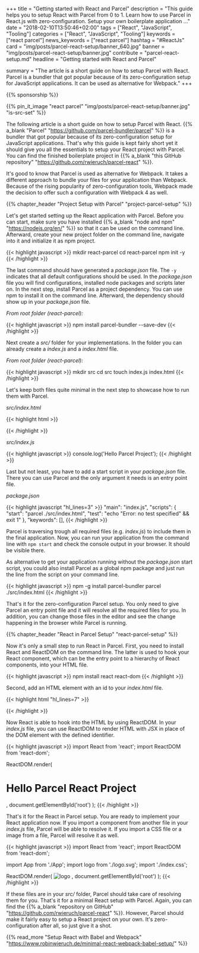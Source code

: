 +++
title = "Getting started with React and Parcel"
description = "This guide helps you to setup React with Parcel from 0 to 1. Learn how to use Parcel in React.js with zero-configuration. Setup your own boilerplate application ..."
date = "2018-02-10T13:50:46+02:00"
tags = ["React", "JavaScript", "Tooling"]
categories = ["React", "JavaScript", "Tooling"]
keywords = ["react parcel"]
news_keywords = ["react parcel"]
hashtag = "#ReactJs"
card = "img/posts/parcel-react-setup/banner_640.jpg"
banner = "img/posts/parcel-react-setup/banner.jpg"
contribute = "parcel-react-setup.md"
headline = "Getting started with React and Parcel"

summary = "The article is a short guide on how to setup Parcel with React. Parcel is a bundler that got popular because of its zero-configuration setup for JavaScript applications. It can be used as alternative for Webpack."
+++

{{% sponsorship %}}

{{% pin_it_image "react parcel" "img/posts/parcel-react-setup/banner.jpg" "is-src-set" %}}

The following article is a short guide on how to setup Parcel with React. {{% a_blank "Parcel" "https://github.com/parcel-bundler/parcel" %}} is a bundler that got popular because of its zero-configuration setup for JavaScript applications. That's why this guide is kept fairly short yet it should give you all the essentials to setup your React project with Parcel. You can find the finished boilerplate project in {{% a_blank "this GitHub repository" "https://github.com/rwieruch/parcel-react" %}}.

It's good to know that Parcel is used as alternative for Webpack. It takes a different approach to bundle your files for your application than Webpack. Because of the rising popularity of zero-configuration tools, Webpack made the decision to offer such a configuration with Webpack 4 as well.

{{% chapter_header "Project Setup with Parcel" "project-parcel-setup" %}}

Let's get started setting up the React application with Parcel. Before you can start, make sure you have installed {{% a_blank "node and npm" "https://nodejs.org/en/" %}} so that it can be used on the command line. Afterward, create your new project folder on the command line, navigate into it and initialize it as npm project.

{{< highlight javascript >}}
mkdir react-parcel
cd react-parcel
npm init -y
{{< /highlight >}}

The last command should have generated a *package.json* file. The `-y` indicates that all default configurations should be used. In the *package.json* file you will find configurations, installed node packages and scripts later on. In the next step, install Parcel as a project dependency. You can use npm to install it on the command line. Afterward, the dependency should show up in your *package.json* file.

*From root folder (react-parcel):*

{{< highlight javascript >}}
npm install parcel-bundler --save-dev
{{< /highlight >}}

Next create a *src/* folder for your implementations. In the folder you can already create a *index.js* and a *index.html* file.

*From root folder (react-parcel):*

{{< highlight javascript >}}
mkdir src
cd src
touch index.js index.html
{{< /highlight >}}

Let's keep both files quite minimal in the next step to showcase how to run them with Parcel.

*src/index.html*

{{< highlight html >}}
<!DOCTYPE html>
<html lang="en">
  <head>
    <title>React App bundled with Parcel</title>
  </head>
  <body>
    <script src="./index.js"></script>
  </body>
</html>
{{< /highlight >}}

*src/index.js*

{{< highlight javascript >}}
console.log('Hello Parcel Project');
{{< /highlight >}}

Last but not least, you have to add a start script in your *package.json* file. There you can use Parcel and the only argument it needs is an entry point file.

*package.json*

{{< highlight javascript "hl_lines=3" >}}
"main": "index.js",
"scripts": {
  "start": "parcel ./src/index.html",
  "test": "echo \"Error: no test specified\" && exit 1"
},
"keywords": [],
{{< /highlight >}}

Parcel is traversing trough all required files (e.g. *index.js*) to include them in the final application. Now, you can run your application from the command line with `npm start` and check the console output in your browser. It should be visible there.

As alternative to get your application running without the *package.json* start script, you could also install Parcel as a global npm package and just run the line from the script on your command line.

{{< highlight javascript >}}
npm -g install parcel-bundler
parcel ./src/index.html
{{< /highlight >}}

That's it for the zero-configuration Parcel setup. You only need to give Parcel an entry point file and it will resolve all the required files for you. In addition, you can change those files in the editor and see the change happening in the browser while Parcel is running.

{{% chapter_header "React in Parcel Setup" "react-parcel-setup" %}}

Now it's only a small step to run React in Parcel. First, you need to install React and ReactDOM on the command line. The latter is used to hook your React component, which can be the entry point to a hierarchy of React components, into your HTML file.

{{< highlight javascript >}}
npm install react react-dom
{{< /highlight >}}

Second, add an HTML element with an id to your *index.html* file.

{{< highlight html "hl_lines=7" >}}
<!DOCTYPE html>
<html lang="en">
  <head>
    <title>React App bundled with Parcel</title>
  </head>
  <body>
    <div id="root"></div>
    <script src="./index.js"></script>
  </body>
</html>
{{< /highlight >}}

Now React is able to hook into the HTML by using ReactDOM. In your *index.js* file, you can use ReactDOM to render HTML with JSX in place of the DOM element with the defined identifier.

{{< highlight javascript >}}
import React from 'react';
import ReactDOM from 'react-dom';

ReactDOM.render(
  <h1>Hello Parcel React Project</h1>,
  document.getElementById('root')
);
{{< /highlight >}}

That's it for the React in Parcel setup. You are ready to implement your React application now. If you import a component from another file in your *index.js* file, Parcel will be able to resolve it. If you import a CSS file or a image from a file, Parcel will resolve it as well.

{{< highlight javascript >}}
import React from 'react';
import ReactDOM from 'react-dom';

import App from './App';
import logo from './logo.svg';
import './index.css';

ReactDOM.render(
  <App>
    <img src={logo} alt="logo" />
  </App>,
  document.getElementById('root')
);
{{< /highlight >}}

If these files are in your *src/* folder, Parcel should take care of resolving them for you. That's it for a minimal React setup with Parcel. Again, you can find the {{% a_blank "repository on GitHub" "https://github.com/rwieruch/parcel-react" %}}. However, Parcel should make it fairly easy to setup a React project on your own. It's zero-configuration after all, so just give it a shot.

{{% read_more "Setup React with Babel and Webpack" "https://www.robinwieruch.de/minimal-react-webpack-babel-setup/" %}}
